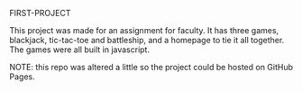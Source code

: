 FIRST-PROJECT


This project was made for an assignment for faculty. It has three games, blackjack,
tic-tac-toe and battleship, and a homepage to tie it all together. The games were all
built in javascript.

NOTE: this repo was altered a little so the project could be hosted on GitHub Pages.